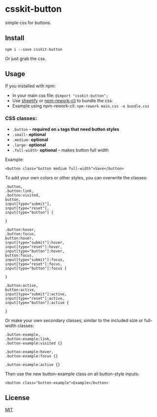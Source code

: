 # csskit-button

simple css for buttons.

## Install

```
npm i --save csskit-button
```

Or just grab the css.

## Usage

If you installed with npm:

- In your main css file: `@import "csskit-button";`
- Use [sheetify](http://npmjs.org/sheetify) or [npm-rework-cli](http://npmjs.org/npm-rework-cli) to bundle the css.
- Example using npm-rework-cli: `npm-rework main.css -o bundle.css`

### CSS classes:

- `.button` – **required on `a` tags that need button styles**
- `.small`- **optional**
- `.medium`- **optional**
- `.large`- **optional**
- `.full-width`- **optional** – makes button full width

Example:

```
<button class="button medium full-width">Save</button>
```

To add your own colors or other styles, you can overwrite the classes:

```
.button,
.button:link,
.button:visited,
button,
input[type="submit"],
input[type="reset"],
input[type="button"] {

}

.button:hover,
.button:focus,
button:hover,
input[type="submit"]:hover,
input[type="reset"]:hover,
input[type="button"]:hover,
button:focus,
input[type="submit"]:focus,
input[type="reset"]:focus,
input[type="button"]:focus {

}

.button:active,
button:active,
input[type="submit"]:active,
input[type="reset"]:active,
input[type="button"]:active {

}
```

Or make your own secondary classes, similar to the included size or full-width classes:

```
.button-example,
.button-example:link,
.button-example:visited {}

.button-example:hover,
.button-example:focus {}

.button-example:active {}
```

Then use the new button-example class on all button-style inputs:

```
<button class="button-example">Example</button>
```

## License
[MIT](/LICENSE.md)